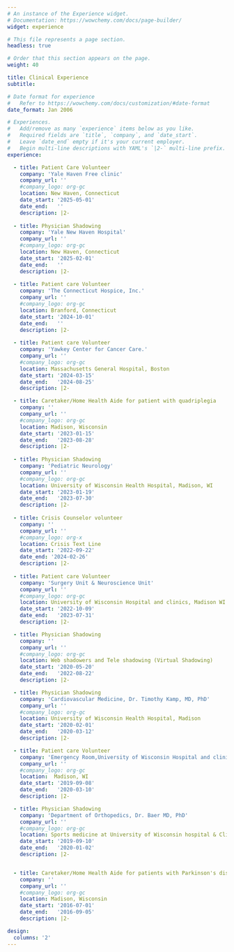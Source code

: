 ```yaml
---
# An instance of the Experience widget.
# Documentation: https://wowchemy.com/docs/page-builder/
widget: experience

# This file represents a page section.
headless: true

# Order that this section appears on the page.
weight: 40

title: Clinical Experience
subtitle:

# Date format for experience
#   Refer to https://wowchemy.com/docs/customization/#date-format
date_format: Jan 2006

# Experiences.
#   Add/remove as many `experience` items below as you like.
#   Required fields are `title`, `company`, and `date_start`.
#   Leave `date_end` empty if it's your current employer.
#   Begin multi-line descriptions with YAML's `|2-` multi-line prefix.
experience:

  - title: Patient Care Volunteer 
    company: 'Yale Haven Free clinic'
    company_url: ''
    #company_logo: org-gc
    location: New Haven, Connecticut
    date_start: '2025-05-01'
    date_end:   ''
    description: |2-
    
  - title: Physician Shadowing    
    company: 'Yale New Haven Hospital'
    company_url: ''
    #company_logo: org-gc
    location: New Haven, Connecticut
    date_start: '2025-02-01'
    date_end:   ''
    description: |2-
    
  - title: Patient care Volunteer
    company: 'The Connecticut Hospice, Inc.'                       
    company_url: ''
    #company_logo: org-gc
    location: Branford, Connecticut 
    date_start: '2024-10-01'
    date_end:   ''
    description: |2-
    
  - title: Patient care Volunteer
    company: 'Yawkey Center for Cancer Care.'                       
    company_url: ''
    #company_logo: org-gc
    location: Massachusetts General Hospital, Boston 
    date_start: '2024-03-15'
    date_end:   '2024-08-25'
    description: |2-

  - title: Caretaker/Home Health Aide for patient with quadriplegia     
    company: ''
    company_url: ''
    #company_logo: org-gc
    location: Madison, Wisconsin
    date_start: '2023-01-15'
    date_end:   '2023-08-28'
    description: |2-
    
  - title: Physician Shadowing
    company: 'Pediatric Neurology'
    company_url: ''
    #company_logo: org-gc
    location: University of Wisconsin Health Hospital, Madison, WI
    date_start: '2023-01-19'
    date_end:   '2023-07-30'
    description: |2-
    
  - title: Crisis Counselor volunteer 
    company: ''
    company_url: ''
    #company_logo: org-x
    location: Crisis Text Line 
    date_start: '2022-09-22'
    date_end: '2024-02-26'
    description: |2-
    
  - title: Patient care Volunteer
    company: 'Surgery Unit & Neuroscience Unit'                       
    company_url: ''
    #company_logo: org-gc
    location: University of Wisconsin Hospital and clinics, Madison WI
    date_start: '2022-10-09'
    date_end:   '2023-07-31'
    description: |2-

  - title: Physician Shadowing
    company: ''
    company_url: ''
    #company_logo: org-gc
    location: Web shadowers and Tele shadowing (Virtual Shadowing)
    date_start: '2020-05-20'
    date_end:   '2022-08-22'
    description: |2-

  - title: Physician Shadowing
    company: 'Cardiovascular Medicine, Dr. Timothy Kamp, MD, PhD'
    company_url: ''
    #company_logo: org-gc
    location: University of Wisconsin Health Hospital, Madison
    date_start: '2020-02-01'
    date_end:   '2020-03-12'
    description: |2-

  - title: Patient care Volunteer
    company: 'Emergency Room,University of Wisconsin Hospital and clinics'                                                                     
    company_url: ''
    #company_logo: org-gc
    location:  Madison, WI
    date_start: '2019-09-08'
    date_end:   '2020-03-10'
    description: |2-

  - title: Physician Shadowing
    company: 'Department of Orthopedics, Dr. Baer MD, PhD'
    company_url: ''
    #company_logo: org-gc
    location: Sports medicine at University of Wisconsin hospital & Clinics
    date_start: '2019-09-10'
    date_end:   '2020-01-02'
    description: |2-


  - title: Caretaker/Home Health Aide for patients with Parkinson's disease and cerebral Palsy     
    company: ''
    company_url: ''
    #company_logo: org-gc
    location: Madison, Wisconsin
    date_start: '2016-07-01'
    date_end:   '2016-09-05'
    description: |2-

design:
  columns: '2'
---
```

